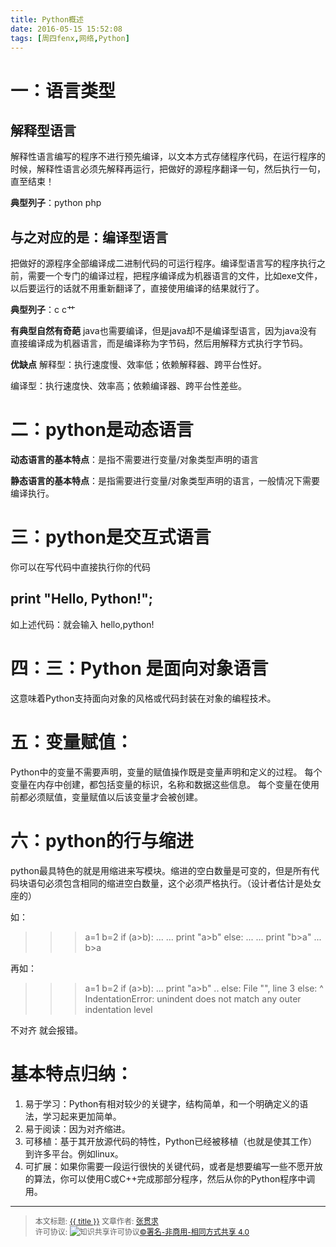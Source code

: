 ```yaml
---
title: Python概述
date: 2016-05-15 15:52:08
tags: [周四fenx,网络,Python]
---
```


# **一：语言类型**

## **解释型语言**

解释性语言编写的程序不进行预先编译，以文本方式存储程序代码，在运行程序的时候，解释性语言必须先解释再运行，把做好的源程序翻译一句，然后执行一句，直至结束！

<!--more-->

**典型列子**：python php

## **与之对应的是：编译型语言**
把做好的源程序全部编译成二进制代码的可运行程序。编译型语言写的程序执行之前，需要一个专门的编译过程，把程序编译成为机器语言的文件，比如exe文件，以后要运行的话就不用重新翻译了，直接使用编译的结果就行了。

**典型列子**：c c艹

**有典型自然有奇葩**
java也需要编译，但是java却不是编译型语言，因为java没有直接编译成为机器语言，而是编译称为字节码，然后用解释方式执行字节码。

**优缺点**
解释型：执行速度慢、效率低；依赖解释器、跨平台性好。

编译型：执行速度快、效率高；依赖编译器、跨平台性差些。

# **二：python是动态语言**
**动态语言的基本特点**：是指不需要进行变量/对象类型声明的语言


**静态语言的基本特点**：是指需要进行变量/对象类型声明的语言，一般情况下需要编译执行。

# **三：python是交互式语言**

你可以在写代码中直接执行你的代码

## **print "Hello, Python!";**

如上述代码：就会输入 hello,python!

# **四：三：Python 是面向对象语言**

这意味着Python支持面向对象的风格或代码封装在对象的编程技术。

# **五：变量赋值：**
Python中的变量不需要声明，变量的赋值操作既是变量声明和定义的过程。
每个变量在内存中创建，都包括变量的标识，名称和数据这些信息。
每个变量在使用前都必须赋值，变量赋值以后该变量才会被创建。

# **六：python的行与缩进**

python最具特色的就是用缩进来写模块。缩进的空白数量是可变的，但是所有代码块语句必须包含相同的缩进空白数量，这个必须严格执行。（设计者估计是处女座的）

如：
>>> a=1
>>> b=2
>>> if (a>b):
>>> ... ...  print  "a>b"
>>> else:
>>> ... ...  print  "b>a"
>>> ... 
>>> b>a

再如：

>>> a=1
>>> b=2
>>> if (a>b):
>>> ...   print  "a>b"
>>> .. else:
>>> File "<stdin>", line 3
    else:
        ^
IndentationError: unindent does not match any outer indentation level

不对齐 就会报错。

# **基本特点归纳：**

1. 易于学习：Python有相对较少的关键字，结构简单，和一个明确定义的语法，学习起来更加简单。
2. 易于阅读：因为对齐缩进。
3. 可移植：基于其开放源代码的特性，Python已经被移植（也就是使其工作）到许多平台。例如linux。
4. 可扩展：如果你需要一段运行很快的关键代码，或者是想要编写一些不愿开放的算法，你可以使用C或C++完成那部分程序，然后从你的Python程序中调用。

----------------

><span style="font-size:12px">本文标题: <a href="{{ permalink }}">{{ title }}</a>
>文章作者: <a href="http://itxiehui.github.io/">张贯求</a>  
>许可协议: <img alt="知识共享许可协议" style="border-width:0" src="https://i.creativecommons.org/l/by-nc-sa/4.0/80x15.png" /><a rel="license" href="http://creativecommons.org/licenses/by-nc-sa/4.0/">©署名-非商用-相同方式共享 4.0</a></span>